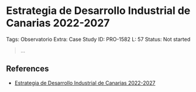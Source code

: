 # Estrategia de Desarrollo Industrial de Canarias 2022-2027

Tags: Observatorio
Extra: Case Study
ID: PRO-1582
L: 57
Status: Not started

> …
> 

## References

- [Estrategia de Desarrollo Industrial de Canarias 2022-2027](https://oic.itccanarias.org/wp-content/uploads/2022/03/EDIC-22.27-15-de-marzo.pdf)